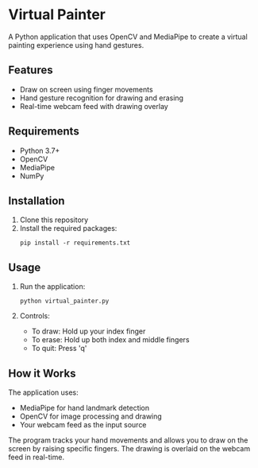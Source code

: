 # Virtual Painter

A Python application that uses OpenCV and MediaPipe to create a virtual painting experience using hand gestures.

## Features

- Draw on screen using finger movements
- Hand gesture recognition for drawing and erasing
- Real-time webcam feed with drawing overlay

## Requirements

- Python 3.7+
- OpenCV
- MediaPipe
- NumPy

## Installation

1. Clone this repository
2. Install the required packages:
   ```
   pip install -r requirements.txt
   ```

## Usage

1. Run the application:
   ```
   python virtual_painter.py
   ```

2. Controls:
   - To draw: Hold up your index finger
   - To erase: Hold up both index and middle fingers
   - To quit: Press 'q'

## How it Works

The application uses:
- MediaPipe for hand landmark detection
- OpenCV for image processing and drawing
- Your webcam feed as the input source

The program tracks your hand movements and allows you to draw on the screen by raising specific fingers. The drawing is overlaid on the webcam feed in real-time.
